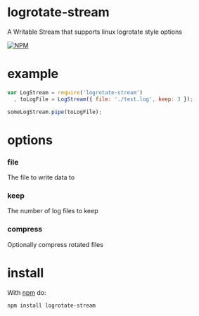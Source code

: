 logrotate-stream
================

A Writable Stream that supports linux logrotate style options

[![NPM](https://nodei.co/npm/logrotate-stream.png?downloads=true)](https://nodei.co/npm/logrotate-stream/)  

example
=======
``` js
var LogStream = require('logrotate-stream')
  , toLogFile = LogStream({ file: './test.log', keep: 3 });

someLogStream.pipe(toLogFile);
```

options
=======

### file
The file to write data to

### keep
The number of log files to keep

### compress
Optionally compress rotated files

install
=======

With [npm](http://npmjs.org) do:

```
npm install logrotate-stream
```
